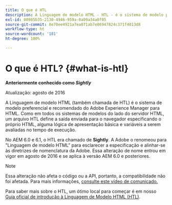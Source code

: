```yaml
---
title: O que é HTL
description: A Linguagem de modelo HTML - HTL - é o sistema de modelo preferencial e recomendado do Adobe Experience Manager para HTML.
exl-id: 00985b35-2130-4946-959a-0a09a34a0f05
source-git-commit: 8e70ee4921a7ea071ab7e06947824c371f4013d8
workflow-type: ht
source-wordcount: '181'
ht-degree: 100%

---
```


# O que é HTL? {#what-is-htl}

**Anteriormente conhecido como *Sightly***

Atualização: agosto de 2016

A Linguagem de modelo HTML (também chamada de HTL) é o sistema de modelo preferencial e recomendado do Adobe Experience Manager para HTML. Como em todos os sistemas de modelos do lado do servidor HTML, um arquivo HTL define a saída enviada para o navegador especificando o próprio HTML, alguma lógica de apresentação básica e variáveis a serem avaliadas no tempo de execução.

No AEM 6.0 e 6.1, o HTL era chamado de **Sightly**. A Adobe o renomeou para &quot;Linguagem de modelo HTML&quot; para esclarecer a especificação e alinhar-se às diretrizes de nomenclatura da Adobe. Essa alteração de nome entrou em vigor em agosto de 2016 e se aplica à versão AEM 6.0 e posteriores.

>[!NOTE]
>
>Essa alteração não afeta o código ou a API, portanto, a compatibilidade não foi afetada. Para mais informações, [consulte este vídeo de comunicado.](https://helpx.adobe.com/br/experience-manager/how-to/announce-htl.html)

Para saber mais sobre o HTL, um ótimo local para começar é em nosso [Guia oficial de introdução à Linguagem de Modelo HTML (HTL)](overview.md).
